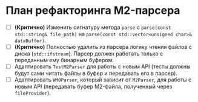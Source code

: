# План рефакторинга M2-парсера

- [ ] **(Критично)** Изменить сигнатуру метода `parse` с `parse(const std::string& file_path)` на `parse(const std::vector<unsigned char>& dataBuffer)`.
- [ ] **(Критично)** Полностью удалить из парсера логику чтения файлов с диска (`std::ifstream`). Парсер должен работать только с переданным ему бинарным буфером.
- [ ] Адаптировать `TestM2Parser` для работы с новым API (тесты должны будут сами читать файлы в буфер и передавать его в парсер).
- [ ] Адаптировать `WMOParser`, который зависит от `M2Parser`, для работы с новым API (передавать буфер M2-файла, полученный через `fileProvider`).
